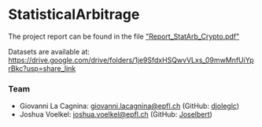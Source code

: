 # StatisticalArbitrage

The project report can be found in the file ["Report_StatArb_Crypto.pdf"](https://github.com/Joselbert/Statistical_Arbitrage_Crypto/blob/main/Report_StatArb_Crypto.pdf)

Datasets are available at: https://drive.google.com/drive/folders/1je9SfdxHSQwvVLxs_09mwMnfUiYprBkc?usp=share_link

### Team
- Giovanni La Cagnina: giovanni.lacagnina@epfl.ch (GitHub: [djoleglc](https://github.com/djoleglc))
- Joshua Voelkel: joshua.voelkel@epfl.ch (GitHub: [Joselbert](https://github.com/Joselbert))
